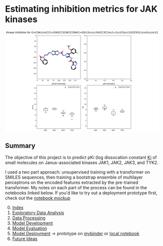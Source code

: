 # Estimating inhibition metrics for JAK kinases

![ inference example ](assets/inference_example.png)

## Summary

The objective of this project is to predict pKi (log dissocation constant [Ki](https://en.wikipedia.org/wiki/Enzyme_inhibitor#Quantitative_description) of small molecules on Janus-associated kinases JAK1, JAK2, JAK3, and TYK2. 

I used a two part approach: unsupervised training with a transformer on SMILES sequences, then training a bootstrap ensemble of multilayer perceptrons on the encoded features extracted by the pre-trained transformer. My notes on each part of the process can be found in the notebooks linked below. If you'd like to try out a deployment prototype first, check out the [notebook mockup](https://mybinder.org/v2/gh/riveSunder/JAKInhibition/HEAD?labpath=notebooks%2Fmockup.ipynb)

0. [Index](notebooks/index.ipynb)
1. [Exploratory Data Analysis](notebooks/eda.ipynb)
2. [Data Processing](notebook/data_processing.ipynb)
3. [Model Development](notebooks/model_development.ipynb)
4. [Model Evaluation](notebooks/model_evaluation.ipynb)
5. [Model Deployment](notebooks/model_deployment.ipynb) -> prototype on [mybinder](https://mybinder.org/v2/gh/riveSunder/JAKInhibition/HEAD?labpath=notebooks%2Fmockup.ipynb) or [local notebook](notebooks/mock.ipynb)
6. [Future Ideas](notebooks/future_ideas.ipynb)

